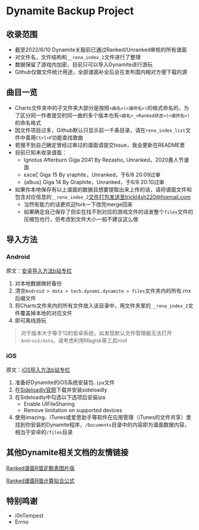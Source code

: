 Dynamite Backup Project
===

## 收录范围
* 截至2022/6/10 Dynamite关服前已通过Ranked/Unranked审核的所有谱面
* 对文件名，文件结构和`__rena_index_2`文件进行了整理
* 数据保留了游戏内加密，目前只可以导入Dynamite进行游玩
* Github仅做文件统计用途，全部谱面补全后会在发布国内相对方便下载的源

## 曲目一览
* Charts文件夹中的子文件夹大部分是按照`<曲名>(<谱师名>)`的格式命名的，为了区分同一作者提交的同一曲的多个版本也有`<曲名>_<Ranked状态>(<谱师名>)`的命名格式
* 因文件项目过多，Github默认只显示前一千条目录，请在`rena_index_list`文件中善用`Ctrl+F`功能查找歌曲
* 若搜不到自己确定曾经过审过的谱面请提交Issue，我会更新在README里
* 目前已知未收录谱面：
   * Ignotus Afterburn Giga 2041 By Rezasho, Unranked，2020愚人节谱面
   * εxceζ Giga 15 By γraphitε，Unranked，于6/8 20:09过审
   * {albus} Giga 14 By Graphite，Unranked，于6/8 20:10过审
* 如果你本地保存有以上谱面的数据且想要提取出来上传的话，请将谱面文件和包含对应信息的`__rena_index_2`文件打包发送至trickl4sh220@foxmail.com
   * 当然有能力的话更欢迎fork一下改完merge回来
   * 如果确定自己保存了但实在找不到对应的游戏文件的话发整个`files`文件的压缩包也行，但考虑到文件大小一般不建议这么做

## 导入方法

### Android

原文：[安卓导入方法b站专栏](https://www.bilibili.com/read/cv17021429)

1. 对本地数据做好备份
2. 清空`Android > data > tech.dynami.dynamite > files`文件夹内的所有.rnx后缀文件
3. 将Charts文件夹内的所有文件放入该目录中，用文件夹里的`__rena_index_2`文件覆盖掉本地的对应文件
4. 即可离线游玩

> 对于版本大于等于12的安卓系统，如发现默认文件管理器无法打开`Android/data`，请考虑利用Magisk等工具root

### iOS

原文：[iOS导入方法b站专栏](https://www.bilibili.com/read/cv17026497)

1. 准备好Dynamite的iOS系统安装包`.ipa`文件
2. 在[Sideloadly官网](https://sideloadly.io/)下载并安装sideloadly
3. 在Sideloadly中勾选以下选项后安装ipa
   * Enable UIFileSharing
   * Remove limitation on supported devices
4. 使用imazing、iTunes或爱思助手等软件在应用管理（iTunes的文件共享）里找到你安装的Dynamite程序，`/Documents`目录中的内容即为谱面数据内容，相当于安卓的`/files`目录

## 其他Dynamite相关文档的友情链接

[Ranked谱面R值定数表图片版](https://www.bilibili.com/read/cv16981243)

[Ranked谱面R值计算拟合公式](https://www.bilibili.com/read/cv17024921)

## 特别鸣谢
* i0nTempest
* Errno
